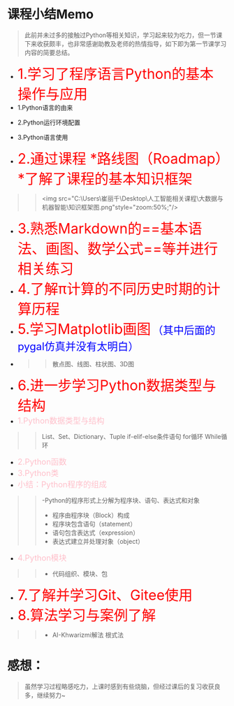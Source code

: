 # 课程小结Memo
> 此前并未过多的接触过Python等相关知识，学习起来较为吃力，但一节课下来收获颇丰，也非常感谢助教及老师的热情指导，如下即为第一节课学习内容的简要总结。

- <font color = red size = 6>1.学习了程序语言Python的基本操作与应用</font>
- 1.Python语言的由来
+ 2.Python运行环境配置
* 3.Python语言使用
- <font color = red size = 6> 2.通过课程 *路线图（Roadmap）*了解了课程的基本知识框架</font>
>> <img src="C:\Users\崔丽千\Desktop\人工智能相关课程\大数据与机器智能\知识框架图.png"style="zoom:50%;"/>

- <font color = red size = 6> 3.熟悉Markdown的==基本语法、画图、数学公式==等并进行相关练习</font>
- <font color = red size = 6>4.了解π计算的不同历史时期的计算历程</font>
- <font color = red size = 6>5.学习Matplotlib画图</font> <font color = blue size = 5>（其中后面的pygal仿真并没有太明白）</font>
- >> 散点图、线图、柱状图、3D图
- <font color = red size = 6>6.进一步学习Python数据类型与结构</font>
- <font color = pink size = 4>1.Python数据类型与结构</font>
>>List、Set、Dictionary、Tuple
>>if-elif-else条件语句
>>for循环
>>While循环
- <font color = pink size = 4>2.Python函数</font>
- <font color = pink size = 4>3.Python类</font>
- <font color = pink size = 4>小结：Python程序的组成</font>
>>-Python的程序形式上分解为程序块、语句、表达式和对象
>>- 程序由程序块（Block）构成
>>- 程序块包含语句（statement）
>>- 语句包含表达式（expression）
>>- 表达式建立并处理对象（object）
- <font color = pink size = 4>4.Python模块</font>
>>- 代码组织、模块、包
- <font color = red size = 6>7.了解并学习Git、Gitee使用</font>
- <font color = red size = 6>8.算法学习与案例了解</font>
>>- AI-Khwarizmi解法
>>根式法
# 感想：
> 虽然学习过程略感吃力，上课时感到有些烧脑，但经过课后的复习收获良多，继续努力~
